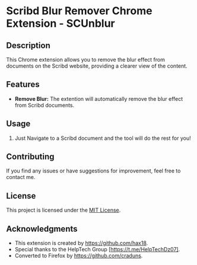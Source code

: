 # Scribd Blur Remover Chrome Extension - SCUnblur

## Description

This Chrome extension allows you to remove the blur effect from documents on the Scribd website, providing a clearer view of the content.

## Features

* **Remove Blur:** The extention will automatically remove the blur effect from Scribd documents.

## Usage

1. Just Navigate to a Scribd document and the tool will do the rest for you!

## Contributing

If you find any issues or have suggestions for improvement, feel free to contact me.

## License

This project is licensed under the [MIT License](LICENSE).

## Acknowledgments

* This extension is created by https://github.com/hax18.
* Special thanks to the HelpTech Group \[https://t.me/HelpTechDz07].
* Converted to Firefox by https://github.com/craduns.
